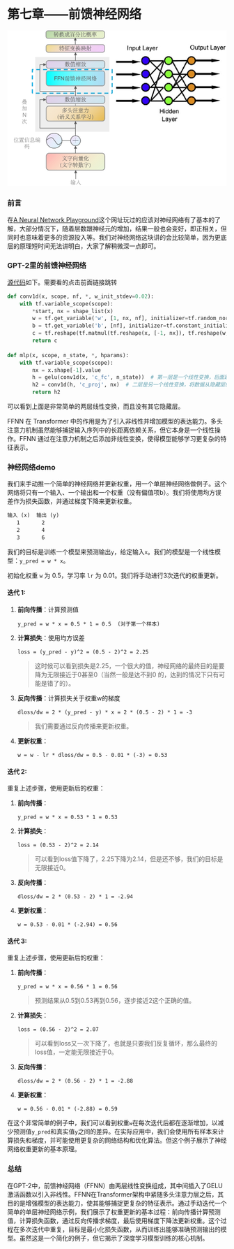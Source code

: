 # 第七章——前馈神经网络

<img src="../assets/image-20240424204837275.png" alt="前馈神经网络" width="550" />

### 前言

在[A Neural Network Playground](https://playground.tensorflow.org/#activation=tanh&batchSize=10&dataset=circle&regDataset=reg-plane&learningRate=0.03&regularizationRate=0&noise=0&networkShape=4,2&seed=0.53882&showTestData=false&discretize=false&percTrainData=50&x=true&y=true&xTimesY=false&xSquared=false&ySquared=false&cosX=false&sinX=false&cosY=false&sinY=false&collectStats=false&problem=classification&initZero=false&hideText=false)这个网址玩过的应该对神经网络有了基本的了解，大部分情况下，随着层数跟神经元的增加，结果一般也会变好，即正相关，但同时也意味着更多的资源投入等。我们对神经网络这块讲的会比较简单，因为更底层的原理短时间无法讲明白，大家了解稍微深一点即可。



### GPT-2里的前馈神经网络

[源代码](https://github.com/openai/gpt-2/blob/master/src/model.py)如下。需要看的点击前面链接跳转

~~~python
def conv1d(x, scope, nf, *, w_init_stdev=0.02):
    with tf.variable_scope(scope):
        *start, nx = shape_list(x)
        w = tf.get_variable('w', [1, nx, nf], initializer=tf.random_normal_initializer(stddev=w_init_stdev))  # 训练中更新的权重w
        b = tf.get_variable('b', [nf], initializer=tf.constant_initializer(0))  # 训练中更新的偏值项b
        c = tf.reshape(tf.matmul(tf.reshape(x, [-1, nx]), tf.reshape(w, [-1, nf]))+b, start+[nf])
        return c
      
def mlp(x, scope, n_state, *, hparams):
    with tf.variable_scope(scope):
        nx = x.shape[-1].value
        h = gelu(conv1d(x, 'c_fc', n_state))  # 第一层是一个线性变换，后面跟着一个GELU激活函数
        h2 = conv1d(h, 'c_proj', nx)  # 二层是另一个线性变换，将数据从隐藏层的维度映射回原始维度
        return h2
~~~

可以看到上面是非常简单的两层线性变换，而且没有其它隐藏层。

FFNN 在 Transformer 中的作用是为了引入非线性并增加模型的表达能力。多头注意力机制虽然能够捕捉输入序列中的长距离依赖关系，但它本身是一个线性操作。FFNN 通过在注意力机制之后添加非线性变换，使得模型能够学习更复杂的特征表示。



### 神经网络demo

我们来手动推一个简单的神经网络并更新权重，用一个单层神经网络做例子。这个网络将只有一个输入、一个输出和一个权重（没有偏值项b）。我们将使用均方误差作为损失函数，并通过梯度下降来更新权重。

~~~markdown
输入 (x)  输出 (y)
   1       2
   2       4
   3       6
~~~

我们的目标是训练一个模型来预测输出`y`，给定输入`x`。我们的模型是一个线性模型：`y_pred = w * x`。

初始化权重 `w` 为 0.5，学习率 `lr` 为 0.01。我们将手动进行3次迭代的权重更新。

#### 迭代 1:

1. **前向传播**：计算预测值

   ```
   y_pred = w * x = 0.5 * 1 = 0.5  (对于第一个样本)
   ```

2. **计算损失**：使用均方误差

   ```
   loss = (y_pred - y)^2 = (0.5 - 2)^2 = 2.25
   ```

   > 这时候可以看到损失是2.25，一个很大的值，神经网络的最终目的是要降为无限接近于0甚至0（当然一般是达不到0 的，达到的情况下只有可能是错了的）。

3. **反向传播**：计算损失关于权重w的梯度

   ```
   dloss/dw = 2 * (y_pred - y) * x = 2 * (0.5 - 2) * 1 = -3
   ```

   > 我们需要通过反向传播来更新权重。

4. **更新权重**：

   ```
   w = w - lr * dloss/dw = 0.5 - 0.01 * (-3) = 0.53
   ```

#### 迭代 2:

重复上述步骤，使用更新后的权重：

1. **前向传播**：

   ```
   y_pred = w * x = 0.53 * 1 = 0.53
   ```

2. **计算损失**：

   ```
   loss = (0.53 - 2)^2 = 2.14
   ```

   > 可以看到loss值下降了，2.25下降为2.14，但是还不够，我们的目标是无限接近0。

3. **反向传播**：

   ```
   dloss/dw = 2 * (0.53 - 2) * 1 = -2.94
   ```

4. **更新权重**：

   ```
   w = 0.53 - 0.01 * (-2.94) = 0.56
   ```

#### 迭代 3:

重复上述步骤，使用更新后的权重：

1. **前向传播**：

   ```
   y_pred = w * x = 0.56 * 1 = 0.56
   ```

   > 预测结果从0.5到0.53再到0.56，逐步接近2这个正确的值。

2. **计算损失**：

   ```
   loss = (0.56 - 2)^2 = 2.07
   ```

   > 可以看到loss又一次下降了，也就是只要我们反复循环，那么最终的loss值，一定能无限接近于0。

3. **反向传播**：

   ```
   dloss/dw = 2 * (0.56 - 2) * 1 = -2.88
   ```

4. **更新权重**：

   ```
   w = 0.56 - 0.01 * (-2.88) = 0.59
   ```

在这个非常简单的例子中，我们可以看到权重`w`在每次迭代后都在逐渐增加，以减少预测值`y_pred`和真实值`y`之间的差异。在实际应用中，我们会使用所有样本来计算损失和梯度，并可能使用更复杂的网络结构和优化算法。但这个例子展示了神经网络权重更新的基本原理。



### 总结

在GPT-2中，前馈神经网络（FFNN）由两层线性变换组成，其中间插入了GELU激活函数以引入非线性。FFNN在Transformer架构中紧随多头注意力层之后，其目的是增强模型的表达能力，使其能够捕捉更复杂的特征表示。通过手动迭代一个简单的单层神经网络示例，我们展示了权重更新的基本过程：前向传播计算预测值，计算损失函数，通过反向传播求梯度，最后使用梯度下降法更新权重。这个过程在多次迭代中重复，目标是最小化损失函数，从而训练出能够准确预测输出的模型。虽然这是一个简化的例子，但它揭示了深度学习模型训练的核心机制。

